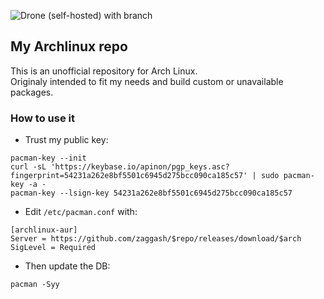 ![Drone (self-hosted) with branch](https://img.shields.io/drone/build/zaggash/archlinux-aur/master?label=build&logo=drone&server=https%3A%2F%2Fci.ziggzagg.fr&style=for-the-badge)  

## My Archlinux repo
This is an unofficial repository for Arch Linux.  
Originaly intended to fit my needs and build custom or unavailable packages.

### How to use it
- Trust my public key:
```
pacman-key --init
curl -sL 'https://keybase.io/apinon/pgp_keys.asc?fingerprint=54231a262e8bf5501c6945d275bcc090ca185c57' | sudo pacman-key -a -
pacman-key --lsign-key 54231a262e8bf5501c6945d275bcc090ca185c57
```

- Edit `/etc/pacman.conf` with:
```
[archlinux-aur]
Server = https://github.com/zaggash/$repo/releases/download/$arch
SigLevel = Required
```

- Then update the DB:
```
pacman -Syy
```
